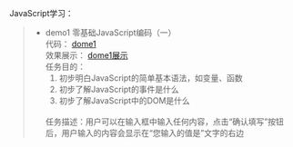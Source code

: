 JavaScript学习：
> * demo1
    零基础JavaScript编码（一）<br>
    代码：  [dome1](https://github.com/DayangLee/Programming-learning/blob/master/JavaScript/demo1)<br>
    效果展示： [dome1展示](https://dayanglee.github.io/Programming-learning/JavaScript/demo1/index.html)<br>
 任务目的：<ol><li>初步明白JavaScript的简单基本语法，如变量、函数</li>
    <li>初步了解JavaScript的事件是什么</li>
    <li>初步了解JavaScript中的DOM是什么</li></ol><br>
任务描述：用户可以在输入框中输入任何内容，点击“确认填写”按钮后，用户输入的内容会显示在“您输入的值是”文字的右边
